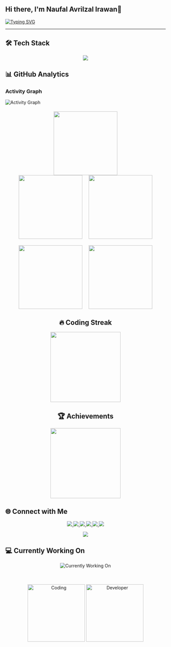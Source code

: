 ## Hi there, I'm Naufal Avrilzal Irawan👋

[![Typing SVG](https://readme-typing-svg.demolab.com?font=Fira+Code&pause=1000&color=00F728&width=435&lines=ITS+ME+N.A.I;GAME+AND+SOFTWARE+DEVELOPER;HELLO+WORLD)](https://git.io/typing-svg)

---

## 🛠 Tech Stack

<p align="center">
  <!-- Tambahkan ikon Java di awal -->
  <img src="https://skillicons.dev/icons?i=html,css,js,bootstrap,php,laravel,mysql,java,py,git,github,gitlab,linux,vscode,figma,godot&perline=8" />
</p>

## 📊 GitHub Analytics

### Activity Graph
![Activity Graph](https://github-readme-activity-graph.vercel.app/graph?username=NaufalAvrilzalIrawan&theme=react-dark&hide_border=true&area=true&custom_title=Contribution%20Timeline&color=00F728&line=00F728&point=FFFFFF)

<div align="center">
  <div style="display: flex; gap: 20px; justify-content: center; margin-top: 20px">
    <img src="https://github-readme-stats.vercel.app/api/top-langs/?username=NaufalAvrilzalIrawan&theme=github_dark&border_color=30363d&include_all_commits=true&count_private=true&layout=compact" height="200" />
  </div>
  
  <div style="display: flex; gap: 20px; justify-content: center">
    <img src="https://github-profile-summary-cards.vercel.app/api/cards/repos-per-language?username=NaufalAvrilzalIrawan&theme=github_dark" height="200" />
    <img src="https://github-profile-summary-cards.vercel.app/api/cards/most-commit-language?username=NaufalAvrilzalIrawan&theme=github_dark" height="200" />
  </div>
  
  <div style="display: flex; gap: 20px; justify-content: center; margin-top: 20px">
    <img src="https://github-profile-summary-cards.vercel.app/api/cards/stats?username=NaufalAvrilzalIrawan&theme=github_dark" height="200" />
    <img src="https://github-profile-summary-cards.vercel.app/api/cards/productive-time?username=NaufalAvrilzalIrawan&theme=github_dark&utcOffset=8" height="200" />
  </div>
</div>

<div align="center">
  <h2>🔥 Coding Streak</h2>
  <img src="https://github-readme-streak-stats.herokuapp.com?user=NaufalAvrilzalIrawan&theme=neon-dark&hide_border=true&date_format=M%20j%5B%2C%20Y%5D&background=000000&stroke=00F728&ring=00F728&fire=00F728&currStreakLabel=00F728&sideNums=00F728&sideLabels=00F728" height="220" />
  
  <h2>🏆 Achievements</h2>
  <img src="https://github-profile-trophy.vercel.app/?username=NaufalAvrilzalIrawan&theme=onedark&no-frame=false&margin-w=15&row=2&column=5" height="220" />
</div>

## 🌐 Connect with Me

<p align="center">
  <a href="https://www.linkedin.com/in/naufal-avrilzal-irawan-9019aa291/">
    <img src="https://img.shields.io/badge/LinkedIn-0077B5?style=for-the-badge&logo=linkedin&logoColor=white" />
  </a>
  <a href="https://gitlab.com/N.A.I">
    <img src="https://img.shields.io/badge/GitLab-FC6D26?style=for-the-badge&logo=gitlab&logoColor=white" />
  </a>
  <a href="mailto:naufalavir@gmail.com">
    <img src="https://img.shields.io/badge/Gmail-D14836?style=for-the-badge&logo=gmail&logoColor=white" />
  </a>
  <a href="https://api.whatsapp.com/send?phone=6281295295659">
    <img src="https://img.shields.io/badge/WhatsApp-25D366?style=for-the-badge&logo=whatsapp&logoColor=white" />
  </a>
  <a href="https://instagram.com/naufalavrilzalirawan">
    <img src="https://img.shields.io/badge/Instagram-E4405F?style=for-the-badge&logo=instagram&logoColor=white" />
  </a>
  <a href="https://www.youtube.com/@naufalavrilzalirawan6055">
    <img src="https://img.shields.io/badge/YouTube-FF0000?style=for-the-badge&logo=youtube&logoColor=white" />
  </a>
</p>

<div align="center">
  <img src="https://komarev.com/ghpvc/?username=NaufalAvrilzalIrawan&style=for-the-badge&color=00F728" />
</div>

## 💻 Currently Working On

<div align="center">
  <img src="https://readme-typing-svg.demolab.com?font=Fira+Code&pause=1000&color=00F728&width=435&lines=Exploring+new+technologies;Learning+Game+Development;Improving+Programming+Skills" alt="Currently Working On" />
</div>

<div style="margin-top:50px" align="center">
  <img alt="Coding" height="180" src="https://media.giphy.com/media/v1.Y2lkPTc5MGI3NjExb2V4ZXdia2hjYzRhdGF6ZG83c2NxcWg4YWQ0MXhlZjF6OXp0amEyZSZlcD12MV9pbnRlcm5hbF9naWZfYnlfaWQmY3Q9Zw/ToMjGpC87kZY6cihIju/giphy.gif" />
  <img alt="Developer" height="180" src="https://media.giphy.com/media/v1.Y2lkPTc5MGI3NjExNTJraXR3dGl5b250dzJmamFxcHhpbDlhZ2VvcGo4aGJtazRvb3ZncCZlcD12MV9pbnRlcm5hbF9naWZfYnlfaWQmY3Q9Zw/SWoSkN6DxTszqIKEqv/giphy.gif" />
</div>

<!--
**NaufalAvrilzalIrawan/NaufalAvrilzalIrawan** is a ✨ _special_ ✨ repository because its `README.md` (this file) appears on your GitHub profile.

Here are some ideas to get you started:

- 🔭 I’m currently working on ...
- 🌱 I’m currently learning ...
- 👯 I’m looking to collaborate on ...
- 🤔 I’m looking for help with ...
- 💬 Ask me about ...
- 📫 How to reach me: ...
- 😄 Pronouns: ...
- ⚡ Fun fact: ...
-->

